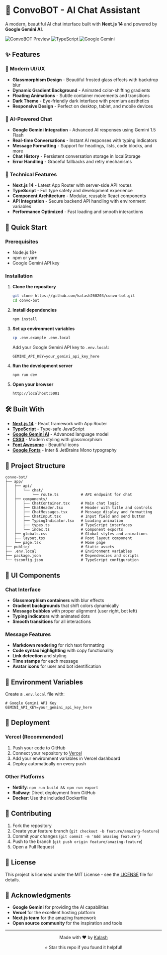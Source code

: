 # 🤖 ConvoBOT - AI Chat Assistant

A modern, beautiful AI chat interface built with **Next.js 14** and powered by **Google Gemini AI**.

![ConvoBOT Preview](https://img.shields.io/badge/Next.js-14.0.0-black?style=for-the-badge&logo=next.js)
![TypeScript](https://img.shields.io/badge/TypeScript-5.0-blue?style=for-the-badge&logo=typescript)
![Google Gemini](https://img.shields.io/badge/Google-Gemini%20AI-4285F4?style=for-the-badge&logo=google)

## ✨ Features

### 🎨 **Modern UI/UX**
- **Glassmorphism Design** - Beautiful frosted glass effects with backdrop blur
- **Dynamic Gradient Background** - Animated color-shifting gradients
- **Floating Animations** - Subtle container movements and transitions
- **Dark Theme** - Eye-friendly dark interface with premium aesthetics
- **Responsive Design** - Perfect on desktop, tablet, and mobile devices

### 🤖 **AI-Powered Chat**
- **Google Gemini Integration** - Advanced AI responses using Gemini 1.5 Flash
- **Real-time Conversations** - Instant AI responses with typing indicators
- **Message Formatting** - Support for headings, lists, code blocks, and more
- **Chat History** - Persistent conversation storage in localStorage
- **Error Handling** - Graceful fallbacks and retry mechanisms

### 🔧 **Technical Features**
- **Next.js 14** - Latest App Router with server-side API routes
- **TypeScript** - Full type safety and development experience
- **Component Architecture** - Modular, reusable React components
- **API Integration** - Secure backend API handling with environment variables
- **Performance Optimized** - Fast loading and smooth interactions

## 🚀 Quick Start

### Prerequisites
- Node.js 18+ 
- npm or yarn
- Google Gemini API key

### Installation

1. **Clone the repository**
   ```bash
   git clone https://github.com/kalash260203/convo-bot.git
   cd convo-bot
   ```

2. **Install dependencies**
   ```bash
   npm install
   ```

3. **Set up environment variables**
   ```bash
   cp .env.example .env.local
   ```
   
   Add your Google Gemini API key to `.env.local`:
   ```env
   GEMINI_API_KEY=your_gemini_api_key_here
   ```

4. **Run the development server**
   ```bash
   npm run dev
   ```

5. **Open your browser**
   ```
   http://localhost:5001
   ```

## 🛠️ Built With

- **[Next.js 14](https://nextjs.org/)** - React framework with App Router
- **[TypeScript](https://www.typescriptlang.org/)** - Type-safe JavaScript
- **[Google Gemini AI](https://ai.google.dev/)** - Advanced language model
- **[CSS3](https://developer.mozilla.org/en-US/docs/Web/CSS)** - Modern styling with glassmorphism
- **[Font Awesome](https://fontawesome.com/)** - Beautiful icons
- **[Google Fonts](https://fonts.google.com/)** - Inter & JetBrains Mono typography

## 📁 Project Structure

```
convo-bot/
├── app/
│   ├── api/
│   │   └── chat/
│   │       └── route.ts          # API endpoint for chat
│   ├── components/
│   │   ├── ChatContainer.tsx     # Main chat logic
│   │   ├── ChatHeader.tsx        # Header with title and controls
│   │   ├── ChatMessages.tsx      # Message display and formatting
│   │   ├── ChatInput.tsx         # Input field and send button
│   │   ├── TypingIndicator.tsx   # Loading animation
│   │   ├── types.ts              # TypeScript interfaces
│   │   └── index.ts              # Component exports
│   ├── globals.css               # Global styles and animations
│   ├── layout.tsx                # Root layout component
│   └── page.tsx                  # Home page
├── public/                       # Static assets
├── .env.local                    # Environment variables
├── package.json                  # Dependencies and scripts
└── tsconfig.json                 # TypeScript configuration
```

## 🎨 UI Components

### Chat Interface
- **Glassmorphism containers** with blur effects
- **Gradient backgrounds** that shift colors dynamically
- **Message bubbles** with proper alignment (user right, bot left)
- **Typing indicators** with animated dots
- **Smooth transitions** for all interactions

### Message Features
- **Markdown rendering** for rich text formatting
- **Code syntax highlighting** with copy functionality
- **Link detection** and styling
- **Time stamps** for each message
- **Avatar icons** for user and bot identification

## 🔑 Environment Variables

Create a `.env.local` file with:

```env
# Google Gemini API Key
GEMINI_API_KEY=your_gemini_api_key_here
```

## 🚀 Deployment

### Vercel (Recommended)
1. Push your code to GitHub
2. Connect your repository to [Vercel](https://vercel.com)
3. Add your environment variables in Vercel dashboard
4. Deploy automatically on every push

### Other Platforms
- **Netlify**: `npm run build && npm run export`
- **Railway**: Direct deployment from GitHub
- **Docker**: Use the included Dockerfile

## 🤝 Contributing

1. Fork the repository
2. Create your feature branch (`git checkout -b feature/amazing-feature`)
3. Commit your changes (`git commit -m 'Add amazing feature'`)
4. Push to the branch (`git push origin feature/amazing-feature`)
5. Open a Pull Request

## 📝 License

This project is licensed under the MIT License - see the [LICENSE](LICENSE) file for details.

## 🙏 Acknowledgments

- **Google Gemini** for providing the AI capabilities
- **Vercel** for the excellent hosting platform
- **Next.js team** for the amazing framework
- **Open source community** for the inspiration and tools

---

<div align="center">
  <p>Made with ❤️ by <a href="https://github.com/kalash260203">Kalash</a></p>
  <p>⭐ Star this repo if you found it helpful!</p>
</div>
